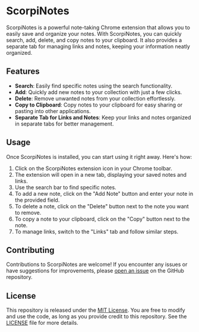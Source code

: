 # ScorpiNotes

ScorpiNotes is a powerful note-taking Chrome extension that allows you to easily save and organize your notes. With ScorpiNotes, you can quickly search, add, delete, and copy notes to your clipboard. It also provides a separate tab for managing links and notes, keeping your information neatly organized.

## Features

- **Search**: Easily find specific notes using the search functionality.
- **Add**: Quickly add new notes to your collection with just a few clicks.
- **Delete**: Remove unwanted notes from your collection effortlessly.
- **Copy to Clipboard**: Copy notes to your clipboard for easy sharing or pasting into other applications.
- **Separate Tab for Links and Notes**: Keep your links and notes organized in separate tabs for better management.

<!-- ## Installation

To install ScorpiNotes, follow these steps:

1. Open the Chrome browser.
2. Go to the [ScorpiNotes Chrome Web Store page](https://chrome.google.com/webstore/detail/scorpinotes/your-extension-id).
3. Click on the "Add to Chrome" button.
4. Confirm the installation by clicking "Add extension" in the pop-up window. -->

## Usage

Once ScorpiNotes is installed, you can start using it right away. Here's how:

1. Click on the ScorpiNotes extension icon in your Chrome toolbar.
2. The extension will open in a new tab, displaying your saved notes and links.
3. Use the search bar to find specific notes.
4. To add a new note, click on the "Add Note" button and enter your note in the provided field.
5. To delete a note, click on the "Delete" button next to the note you want to remove.
6. To copy a note to your clipboard, click on the "Copy" button next to the note.
7. To manage links, switch to the "Links" tab and follow similar steps.

## Contributing

Contributions to ScorpiNotes are welcome! If you encounter any issues or have suggestions for improvements, please [open an issue](https://github.com/gladsonchala/ScorpiNotes/issues) on the GitHub repository.

## License

This repository is released under the [MIT License](https://opensource.org/licenses/MIT). You are free to modify and use the code, as long as you provide credit to this repository. See the [LICENSE](https://github.com/gladsonchala/ScorpiNotes/blob/main/LICENSE) file for more details.
